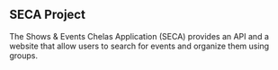 ## SECA Project

The Shows & Events Chelas Application (SECA) provides an API and a website that allow users to search for events and organize them using groups.
